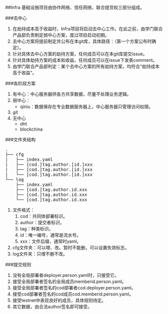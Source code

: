 ##Infra
基础设施项目由协作网络、信任网络、联合提货权三部分组成。

###去中心
1. 在劫持成本高于收益时，Infra项目将启动去中心工作。在此之前，由学门联合产品部负责制定弱中心方案，度过项目启动初期。
2. 去中心方案将提前制定并公布在本git库，具体路径：（第一个方案公布时确定）。
3. 针对具体去中心方案的劫持方案，任何成员可以在本git库提交issue。
4. 针对具体劫持方案的成本和收益，任何成员可以在issue下发表comment。
5. 由学门联合产品部判定：某个去中心方案的所有劫持方案，均符合“劫持成本高于收益”。

###各阶段方案
1. 有中心：中心服务器供各方共享数据，尽量不处理业务逻辑。
2. 弱中心：
	* qiniu：数据保存在专业数据服务器上，中心服务器只管理访问权限。
3. git
4. 无中心
	* dht
	* blockchina

###文件夹结构
<pre>
.
├── cfg
|   ├── index.yaml
|   ├── [cod.]tag.author.[id.]xxx
|   ├── [cod.]tag.author.[id.]xxx
|   └── [cod.]tag.author.[id.]xxx
└── log
    ├── index.yaml
    ├── [cod.]tag.author.id.xxx
    ├── [cod.]tag.author.id.xxx
    └── [cod.]tag.author.id.xxx
</pre>
1. 文件格式：
	1. cod：共同体部署标识。
	2. author：提交者标识。
	3. tag：种类标识。
	4. id：唯一编号，通常是流水号。
	5. xxx：文件后缀，通常时yaml。
2. cfg文件夹：可以增、改。暂时不能删，可以设置失效标志。
3. log文件夹：只增不删不改。


###提交规则
1. 没有全局部署者deployer.person.yaml时，只接受它。
2. 接受全局部署者签名的全局成员memberid.person.yaml。
3. 接受全局部署者签名的cod部署者cod.deployer.person.yaml。
4. 接受cod部署者签名的cod成员cod.memberid.person.yaml。
5. 接受testnet中表现良好的成员，具体规则待定。
6. 其它数据，由合法author签名即可接受。